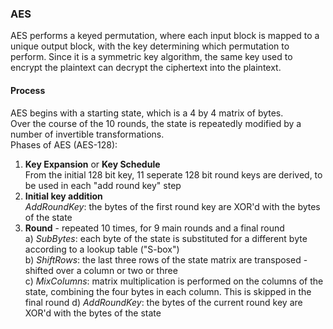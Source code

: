 ### AES

AES performs a keyed permutation, where each input block is mapped to a unique output block, with the key determining which permutation to perform.
Since it is a symmetric key algorithm, the same key used to encrypt the plaintext can decrypt the ciphertext into the plaintext.

#### **Process**
AES begins with a starting state, which is a 4 by 4 matrix of bytes.  
Over the course of the 10 rounds, the state is repeatedly modified by a number of invertible transformations.  
Phases of AES (AES-128):
1. **Key Expansion** or **Key Schedule**  
From the initial 128 bit key, 11 seperate 128 bit round keys are derived, to be used in each "add round key" step  
2. **Initial key addition**  
_AddRoundKey_: the bytes of the first round key are XOR'd with the bytes of the state  
3. **Round** - repeated 10 times, for 9 main rounds and a final round  
  a) *SubBytes*: each byte of the state is substituted for a different byte according to a lookup table ("S-box")  
  b) _ShiftRows_: the last three rows of the state matrix are transposed - shifted over a column or two or three  
  c) _MixColumns_: matrix multiplication is performed on the columns of the state, combining the four bytes in each column. This is skipped in the final round
  d) _AddRoundKey_: the bytes of the current round key are XOR'd with the bytes of the state